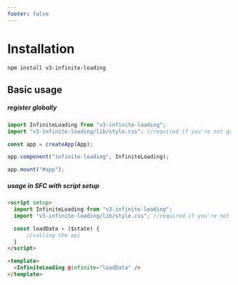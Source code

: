 ```yaml
---
footer: false
---
```


# Installation

```sh
npm install v3-infinite-loading
```

## Basic usage

##### register globally

```js
import InfiniteLoading from "v3-infinite-loading";
import "v3-infinite-loading/lib/style.css"; //required if you're not going to override default slots

const app = createApp(App);

app.component("infinite-loading", InfiniteLoading);

app.mount("#app");
```

##### usage in SFC with script setup

```html
<script setup>
  import InfiniteLoading from "v3-infinite-loading";
  import "v3-infinite-loading/lib/style.css"; //required if you're not going to override default slots

  const loadData = ($state) {
      //calling the api
  }
</script>

<template>
  <InfiniteLoading @infinite="loadData" />
</template>
```